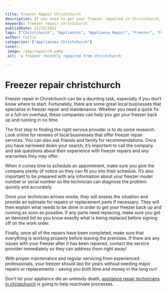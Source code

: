 ```yaml
---

title: Freezer Repair Christchurch
description: If you need to get your freezer repaired in Christchurch, this post will give you great tips on which local businesses to contact and why you should seek their help; read on to find out more!
keywords: freezer repair christchurch
publishDate: 12/22/2022
tags: ["Christchurch", "Appliances", "Appliance Repair", "Freezer", "Freezer"]
author: Curtis
categories: ["Appliances Christchurch"]
cover: 
 image: /img/repair/8.webp
 alt: 'a freezer recently repaired from christchurch'

---
```


# Freezer repair christchurch

Freezer repair in Christchurch can be a daunting task, especially if you don’t know where to start. Fortunately, there are some great local businesses that specialize in freezer repair and maintenance. Whether you need a quick fix or a full-on overhaul, these companies can help you get your freezer back up and running in no time. 

The first step to finding the right service provider is to do some research. Look online for reviews of local businesses that offer freezer repair services. You can also ask friends and family for recommendations. Once you have narrowed down your search, it’s important to call the company and ask questions about their experience with freezer repairs and any warranties they may offer. 

When it comes time to schedule an appointment, make sure you give the company plenty of notice so they can fit you into their schedule. It’s also important to be prepared with any information about your freezer model number or serial number so the technician can diagnose the problem quickly and accurately. 

Once your technician arrives onsite, they will assess the situation and provide an estimate for repairs or replacement parts if necessary. They will then explain what needs to be done in order to get your freezer back up and running as soon as possible. If any parts need replacing, make sure you get an itemized list so you know exactly what is being replaced before signing off on the work order. 

Finally, once all of the repairs have been completed, make sure that everything is working properly before leaving the premises. If there are any issues with your freezer after it has been repaired, contact the service provider immediately so they can address them right away! 

With proper maintenance and regular servicing from experienced professionals, your freezer should last for years without needing major repairs or replacements - saving you both time and money in the long run!

Don't let your appliance die an untimely death, <a href="/pages/appliance-repair-technicians-in-christchurch/">appliance repair technicians in christchurch</a> is going to help reactivate processes.